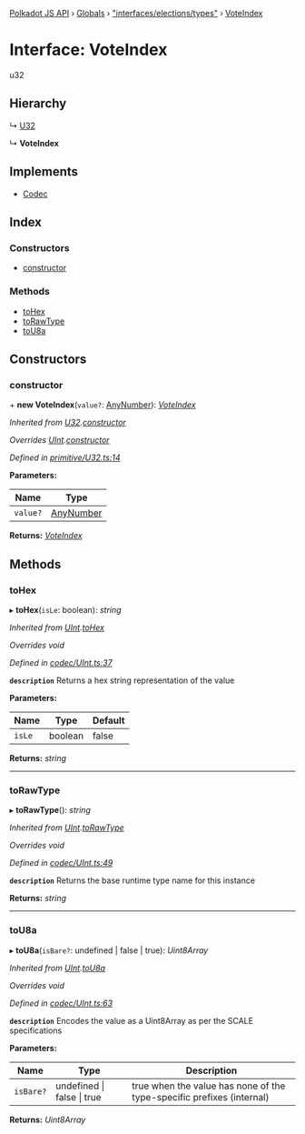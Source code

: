 [Polkadot JS API](../README.md) › [Globals](../globals.md) › ["interfaces/elections/types"](../modules/_interfaces_elections_types_.md) › [VoteIndex](_interfaces_elections_types_.voteindex.md)

# Interface: VoteIndex

u32

## Hierarchy

  ↳ [U32](../classes/_primitive_u32_.u32.md)

  ↳ **VoteIndex**

## Implements

* [Codec](_types_.codec.md)

## Index

### Constructors

* [constructor](_interfaces_elections_types_.voteindex.md#constructor)

### Methods

* [toHex](_interfaces_elections_types_.voteindex.md#tohex)
* [toRawType](_interfaces_elections_types_.voteindex.md#torawtype)
* [toU8a](_interfaces_elections_types_.voteindex.md#tou8a)

## Constructors

###  constructor

\+ **new VoteIndex**(`value?`: [AnyNumber](../modules/_types_.md#anynumber)): *[VoteIndex](_interfaces_elections_types_.voteindex.md)*

*Inherited from [U32](../classes/_primitive_u32_.u32.md).[constructor](../classes/_primitive_u32_.u32.md#constructor)*

*Overrides [UInt](../classes/_codec_uint_.uint.md).[constructor](../classes/_codec_uint_.uint.md#constructor)*

*Defined in [primitive/U32.ts:14](https://github.com/polkadot-js/api/blob/506b042f8c/packages/types/src/primitive/U32.ts#L14)*

**Parameters:**

Name | Type |
------ | ------ |
`value?` | [AnyNumber](../modules/_types_.md#anynumber) |

**Returns:** *[VoteIndex](_interfaces_elections_types_.voteindex.md)*

## Methods

###  toHex

▸ **toHex**(`isLe`: boolean): *string*

*Inherited from [UInt](../classes/_codec_uint_.uint.md).[toHex](../classes/_codec_uint_.uint.md#tohex)*

*Overrides void*

*Defined in [codec/UInt.ts:37](https://github.com/polkadot-js/api/blob/506b042f8c/packages/types/src/codec/UInt.ts#L37)*

**`description`** Returns a hex string representation of the value

**Parameters:**

Name | Type | Default |
------ | ------ | ------ |
`isLe` | boolean | false |

**Returns:** *string*

___

###  toRawType

▸ **toRawType**(): *string*

*Inherited from [UInt](../classes/_codec_uint_.uint.md).[toRawType](../classes/_codec_uint_.uint.md#torawtype)*

*Overrides void*

*Defined in [codec/UInt.ts:49](https://github.com/polkadot-js/api/blob/506b042f8c/packages/types/src/codec/UInt.ts#L49)*

**`description`** Returns the base runtime type name for this instance

**Returns:** *string*

___

###  toU8a

▸ **toU8a**(`isBare?`: undefined | false | true): *Uint8Array*

*Inherited from [UInt](../classes/_codec_uint_.uint.md).[toU8a](../classes/_codec_uint_.uint.md#tou8a)*

*Overrides void*

*Defined in [codec/UInt.ts:63](https://github.com/polkadot-js/api/blob/506b042f8c/packages/types/src/codec/UInt.ts#L63)*

**`description`** Encodes the value as a Uint8Array as per the SCALE specifications

**Parameters:**

Name | Type | Description |
------ | ------ | ------ |
`isBare?` | undefined &#124; false &#124; true | true when the value has none of the type-specific prefixes (internal)  |

**Returns:** *Uint8Array*
